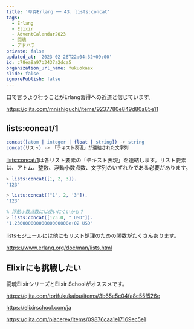 ```yaml
---
title: '草莽Erlang ── 43. lists:concat'
tags:
  - Erlang
  - Elixir
  - AdventCalendar2023
  - 闘魂
  - アドハラ
private: false
updated_at: '2023-02-28T22:04:32+09:00'
id: c78ea9a97b3437a2dca5
organization_url_name: fukuokaex
slide: false
ignorePublish: false
---
```



口で言うより行うことがErlang習得への近道と信じています。

https://qiita.com/mnishiguchi/items/9237780e849d80a85e11

## lists:concat/1

```erlang
concat([atom | integer | float | string]) -> string
concat(リスト) -> 「テキスト表現」が連結された文字列
```

[lists:concat/1](https://www.erlang.org/doc/man/lists.html#concat-1)は各リスト要素の「テキスト表現」を連結します。リスト要素は、アトム、整数、浮動小数点数、文字列のいずれかである必要があります。

```erlang
> lists:concat([1, 2, 3]).
"123"

> lists:concat(["1", 2, '3']).
"123"

% 浮動小数点数には使いにくいかも？
> lists:concat([123.0, " USD"]).
"1.23000000000000000000e+02 USD"
```

[listsモジュール](https://www.erlang.org/doc/man/lists.html)には他にもリスト処理のための関数がたくさんあります。

https://www.erlang.org/doc/man/lists.html

## Elixirにも挑戦したい

闘魂ElixirシリーズとElixir Schoolがオススメです。

https://qiita.com/torifukukaiou/items/3b65e5c04fa8c55f526e

https://elixirschool.com/ja

https://qiita.com/piacerex/items/09876caa1e17169ec5e1
